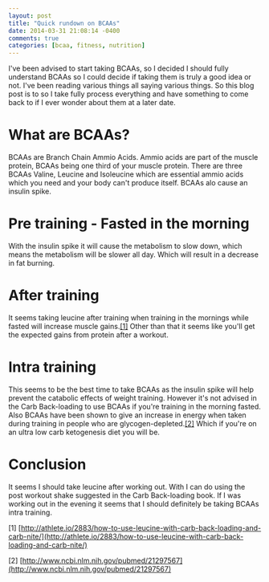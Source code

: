 ```yaml
---
layout: post
title: "Quick rundown on BCAAs"
date: 2014-03-31 21:08:14 -0400
comments: true
categories: [bcaa, fitness, nutrition]
---
```

I've been advised to start taking BCAAs, so I decided I should fully understand BCAAs so I could decide if taking them is truly a good idea or not. I've been reading various things all saying various things. So this blog post is to so I take fully process everything and have something to come back to if I ever wonder about them at a later date.

<!-- more -->

# What are BCAAs?

BCAAs are Branch Chain Ammio Acids. Ammio acids are part of the muscle protein, BCAAs being one third of your muscle protein. There are three BCAAs Valine, Leucine and Isoleucine which are essential ammio acids which you need and your body can't produce itself. BCAAs alo cause an insulin spike.

# Pre training - Fasted in the morning

With the insulin spike it will cause the metabolism to slow down, which means the metabolism will be slower all day. Which will result in a decrease in fat burning.

# After training

It seems taking leucine after training when training in the mornings while fasted will increase muscle gains.[[1]](#cite-1) Other than that it seems like you'll get the expected gains from protein after a workout. 

# Intra training

This seems to be the best time to take BCAAs as the insulin spike will help prevent the catabolic effects of weight training. However it's not advised in the Carb Back-loading to use BCAAs if you're training in the morning fasted. Also BCAAs have been shown to give an increase in energy when taken during training in people who are glycogen-depleted.[[2]](#cite-2) Which if you're on an ultra low carb ketogenesis diet you will be.

# Conclusion

It seems I should take leucine after working out. With I can do using the post workout shake suggested in the Carb Back-loading book. If I was working out in the evening it seems that I should definitely be taking BCAAs intra training.

<a name="cite-1" />[1] [http://athlete.io/2883/how-to-use-leucine-with-carb-back-loading-and-carb-nite/](http://athlete.io/2883/how-to-use-leucine-with-carb-back-loading-and-carb-nite/) 

<a name="cite-2" />[2] [http://www.ncbi.nlm.nih.gov/pubmed/21297567](http://www.ncbi.nlm.nih.gov/pubmed/21297567) 
